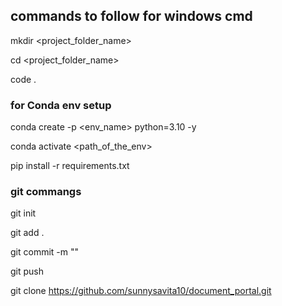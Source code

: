 ## commands to follow for windows cmd

mkdir <project_folder_name>

cd <project_folder_name>

code .

### for Conda env setup

conda create -p <env_name> python=3.10 -y

conda activate <path_of_the_env>

pip install -r requirements.txt

### git commangs

git init

git add .

git commit -m "<write your commit messahe>"

git push

git clone https://github.com/sunnysavita10/document_portal.git

